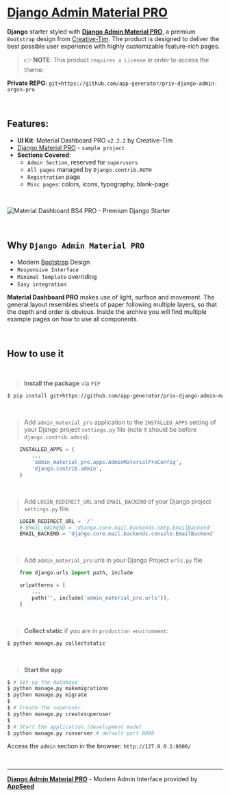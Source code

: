 # **[Django Admin Material PRO](https://appseed.us/product/material-dashboard-pro/django/)**

**Django** starter styled with **[Django Admin Material PRO](https://appseed.us/product/material-dashboard-pro/django/)**, a premium `Bootstrap` design from [Creative-Tim](https://bit.ly/3fKQZaL).
The product is designed to deliver the best possible user experience with highly customizable feature-rich pages. 

> 👉 **NOTE**: This product `requires a License` in order to access the theme:

**Private REPO**: `git+https://github.com/app-generator/priv-django-admin-argon-pro`

<br />

## Features: 

- **UI Kit**: Material Dashboard PRO `v2.2.2` by Creative-Tim 
- [Django Material PRO](https://github.com/app-generator/django-material-dashboard-pro) - `sample project`
- **Sections Covered**: 
  - `Admin Section`, reserved for `superusers`
  - `All pages` managed by `Django.contrib.AUTH`
  - `Registration` page
  - `Misc pages`: colors, icons, typography, blank-page 

<br />

![Material Dashboard BS4 PRO - Premium Django Starter](https://user-images.githubusercontent.com/51070104/215266235-2b096d5a-4447-4a35-ba2b-933389b28bda.jpg)

<br />

## Why `Django Admin Material PRO`

- Modern [Bootstrap](https://www.admin-dashboards.com/bootstrap-5-templates/) Design
- `Responsive Interface`
- `Minimal Template` overriding
- `Easy integration`

**Material Dashboard PRO** makes use of light, surface and movement. The general layout resembles sheets of paper following multiple layers, so that the depth and order is obvious. Inside the archive you will find multiple example pages on how to use all components.

<br />

## How to use it

<br />

> **Install the package** via `PIP` 

```bash
$ pip install git+https://github.com/app-generator/priv-django-admin-material-pro.git
```

<br />

> Add `admin_material_pro` application to the `INSTALLED_APPS` setting of your Django project `settings.py` file (note it should be before `django.contrib.admin`):

```python
    INSTALLED_APPS = (
        ...
        'admin_material_pro.apps.AdminMaterialProConfig',
        'django.contrib.admin',
    )
```

<br />

> Add `LOGIN_REDIRECT_URL` and `EMAIL_BACKEND` of your Django project `settings.py` file:

```python
    LOGIN_REDIRECT_URL = '/'
    # EMAIL_BACKEND = 'django.core.mail.backends.smtp.EmailBackend'
    EMAIL_BACKEND = 'django.core.mail.backends.console.EmailBackend'
```

<br />

> Add `admin_material_pro` urls in your Django Project `urls.py` file

```python
    from django.urls import path, include

    urlpatterns = [
        ...
        path('', include('admin_material_pro.urls')),
    ]
```

<br />

> **Collect static** if you are in `production environment`:

```bash
$ python manage.py collectstatic
```

<br />

> **Start the app**

```bash
$ # Set up the database
$ python manage.py makemigrations
$ python manage.py migrate
$
$ # Create the superuser
$ python manage.py createsuperuser
$
$ # Start the application (development mode)
$ python manage.py runserver # default port 8000
```

Access the `admin` section in the browser: `http://127.0.0.1:8000/`

<br />

---
**[Django Admin Material PRO](https://appseed.us/product/material-dashboard-pro/django/)** - Modern Admin Interface provided by **[AppSeed](https://appseed.us/)**
